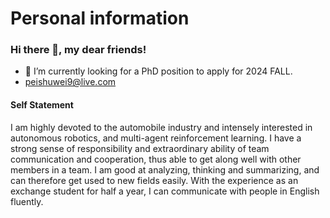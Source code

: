 # Personal information

### Hi there 👋, my dear friends!
- 🔭 I’m currently looking for a PhD position to apply for 2024 FALL.
- peishuwei9@live.com
#### Self Statement
I am highly devoted to the automobile industry and intensely interested in autonomous robotics, and multi-agent reinforcement learning. I have a strong sense of responsibility and extraordinary ability of team communication and cooperation, thus able to get along well with other members in a team. I am good at analyzing, thinking and summarizing, and can therefore get used to new fields easily. With the experience as an exchange student for half a year, I can communicate with people in English fluently.






